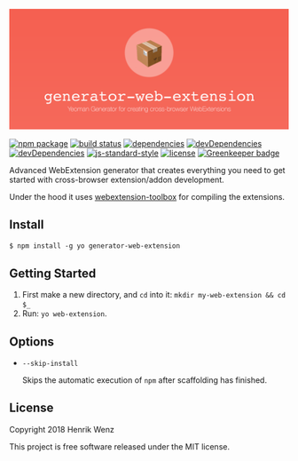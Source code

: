 ![generator-web-extension](assets/logo-repo.png)

[![npm package](https://badge.fury.io/js/generator-web-extension.svg)](https://www.npmjs.com/package/generator-web-extension)
[![build status](https://secure.travis-ci.org/webextension-tools/generator-web-extension.png?branch=master)](https://travis-ci.org/webextension-tools/generator-web-extension) 
[![dependencies](https://david-dm.org/webextension-tools/generator-web-extension/status.svg)](https://david-dm.org/webextension-tools/generator-web-extension) 
[![devDependencies](https://david-dm.org/webextension-tools/generator-web-extension/dev-status.svg)](https://david-dm.org/webextension-tools/generator-web-extension?type=dev) 
[![devDependencies](https://david-dm.org/webextension-tools/generator-web-extension/peer-status.svg)](https://david-dm.org/webextension-tools/generator-web-extension?type=peer) 
[![js-standard-style](https://img.shields.io/badge/code%20style-standard-green.svg?style=flat-square)](https://github.com/feross/standard)
[![license](https://img.shields.io/npm/l/generator-web-extension.svg)](https://github.com/webextension-tools/generator-web-extension/blob/master/LICENSE) [![Greenkeeper badge](https://badges.greenkeeper.io/webextension-tools/generator-web-extension.svg)](https://greenkeeper.io/)

Advanced WebExtension generator that creates everything you need to get started with cross-browser extension/addon development. 

Under the hood it uses [webextension-toolbox](https://github.com/HaNdTriX/webextension-toolbox) for compiling the extensions.

## Install

```shell
$ npm install -g yo generator-web-extension
```

## Getting Started

1. First make a new directory, and `cd` into it: `mkdir my-web-extension && cd $_`
2. Run: `yo web-extension`.

## Options

* `--skip-install`

  Skips the automatic execution of `npm` after
  scaffolding has finished.

## License

Copyright 2018 Henrik Wenz

This project is free software released under the MIT license.

